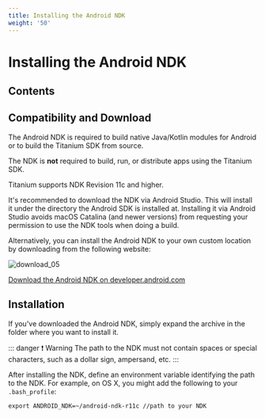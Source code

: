 ```yaml
---
title: Installing the Android NDK
weight: '50'
---
```


# Installing the Android NDK

## Contents

## Compatibility and Download

The Android NDK is required to build native Java/Kotlin modules for Android or to build the Titanium SDK from source.

The NDK is **not** required to build, run, or distribute apps using the Titanium SDK.

Titanium supports NDK Revision 11c and higher.

It's recommended to download the NDK via Android Studio. This will install it under the directory the Android SDK is installed at. Installing it via Android Studio avoids macOS Catalina (and newer versions) from requesting your permission to use the NDK tools when doing a build.

Alternatively, you can install the Android NDK to your own custom location by downloading from the following website:

![download_05](/images/guide/download/attachments/29004836/download_05.png)

[Download the Android NDK on developer.android.com](http://developer.android.com/sdk/ndk/index.html)

## Installation

If you've downloaded the Android NDK, simply expand the archive in the folder where you want to install it.

::: danger ❗️ Warning
The path to the NDK must not contain spaces or special characters, such as a dollar sign, ampersand, etc.
:::

After installing the NDK, define an environment variable identifying the path to the NDK. For example,
on OS X, you might add the following to your `.bash_profile`:

```
export ANDROID_NDK=~/android-ndk-r11c //path to your NDK
```
